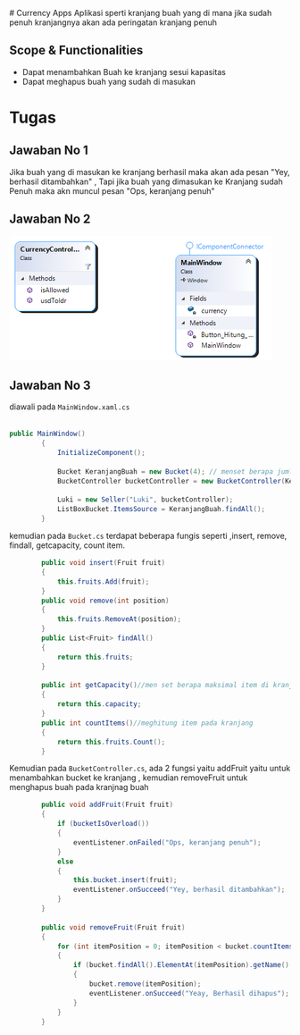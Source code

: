 ﻿﻿# Currency Apps
Aplikasi sperti kranjang buah yang di mana jika sudah penuh kranjangnya akan ada 
peringatan kranjang penuh

## Scope & Functionalities
- Dapat menambahkan Buah ke kranjang sesui kapasitas
- Dapat meghapus buah yang sudah di masukan

# Tugas

## Jawaban No 1
Jika buah yang di masukan ke kranjang berhasil maka akan ada pesan "Yey, berhasil ditambahkan" , 
Tapi jika buah yang dimasukan ke Kranjang sudah Penuh maka akn muncul pesan "Ops, keranjang penuh"

## Jawaban No 2
![Class Diagram](https://github.com/MTYU-Luki/Currency-Apps/blob/master/Currency%20Apps/ClassDiagram1.png)

## Jawaban No 3
diawali pada `MainWindow.xaml.cs`

```csharp

public MainWindow()
        {
            InitializeComponent();

            Bucket KeranjangBuah = new Bucket(4); // menset berapa jumlah maksimal buah yang bisa dimasukan ke kranjang
            BucketController bucketController = new BucketController(KeranjangBuah, this);

            Luki = new Seller("Luki", bucketController);
            ListBoxBucket.ItemsSource = KeranjangBuah.findAll();
        }
```

kemudian pada `Bucket.cs` terdapat beberapa fungis seperti ,insert, remove, findall, getcapacity, count item.

```csharp
        public void insert(Fruit fruit)
        {
            this.fruits.Add(fruit);
        }
        public void remove(int position)
        {
            this.fruits.RemoveAt(position);
        }
        public List<Fruit> findAll()
        {
            return this.fruits;
        }

        public int getCapacity()//men set berapa maksimal item di kranjang
        {
            return this.capacity;
        }
        public int countItems()//meghitung item pada kranjang
        {
            return this.fruits.Count();
        }
```

Kemudian pada `BucketController.cs`, ada 2 fungsi yaitu addFruit yaitu untuk menambahkan bucket ke kranjang , kemudian removeFruit untuk menghapus buah pada kranjnag buah

```csharp
        public void addFruit(Fruit fruit)
        {
            if (bucketIsOverload())
            {
                eventListener.onFailed("Ops, keranjang penuh");
            }
            else
            {
                this.bucket.insert(fruit);
                eventListener.onSucceed("Yey, berhasil ditambahkan");
            }
        }

        public void removeFruit(Fruit fruit)
        {
            for (int itemPosition = 0; itemPosition < bucket.countItems(); itemPosition++)
            {
                if (bucket.findAll().ElementAt(itemPosition).getName() == fruit.name)
                {
                    bucket.remove(itemPosition);
                    eventListener.onSucceed("Yeay, Berhasil dihapus");
                }
            }
        }
```